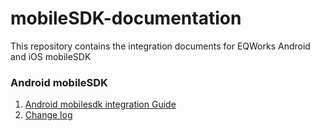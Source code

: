 # mobileSDK-documentation
This repository contains the integration documents for EQWorks Android and iOS mobileSDK

### Android mobileSDK
1. [Android mobilesdk integration Guide](docs/androidsdk_2.0.0.md)
2. [Change log](docs/change_log.md)
